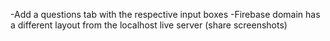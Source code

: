 
-Add a questions tab with the respective input boxes
-Firebase domain has a different layout from the localhost live server (share screenshots)
